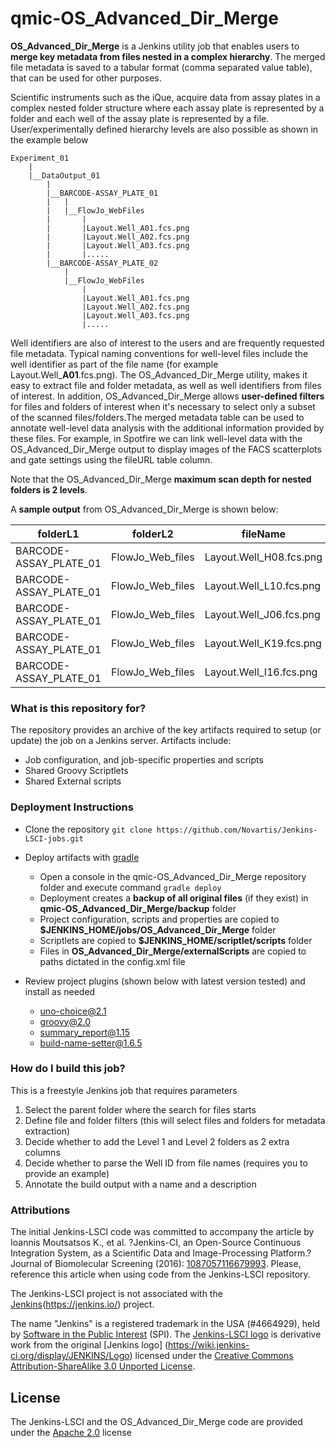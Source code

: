 # qmic-OS_Advanced_Dir_Merge

**OS_Advanced_Dir_Merge** is a Jenkins utility job that enables users to **merge key metadata from files nested in a complex hierarchy**. The merged file metadata is saved to a tabular format (comma separated value table), that can be used for other purposes. 

Scientific instruments such as the iQue, acquire data from assay plates in a complex nested folder structure where each assay plate is represented by a folder and each well of the assay plate is represented by a file. User/experimentally defined hierarchy levels are also possible as shown in the example below
```
Experiment_01
	|
	|__DataOutput_01
		|
		|__BARCODE-ASSAY_PLATE_01
		|	|
		|	|__FlowJo_WebFiles
		|		|
		|		|Layout.Well_A01.fcs.png
		|		|Layout.Well_A02.fcs.png
		|		|Layout.Well_A03.fcs.png
		|		|.....
		|__BARCODE-ASSAY_PLATE_02
			|
			|__FlowJo_WebFiles
				|
				|Layout.Well_A01.fcs.png
				|Layout.Well_A02.fcs.png
				|Layout.Well_A03.fcs.png
				|.....
```
Well identifiers are also of interest to the users and are frequently requested file metadata. Typical naming conventions for well-level files include the well identifier as part of the file name (for example Layout.Well_**A01**.fcs.png). The OS_Advanced_Dir_Merge utility, makes it easy to extract file and folder metadata, as well as well identifiers from files of interest. In addition, OS_Advanced_Dir_Merge allows **user-defined filters** for files and folders of interest when it's necessary to select only a subset of the scanned files/folders.The merged metadata table can be used to annotate well-level data analysis with the additional information provided by these files. For example, in Spotfire we can link well-level data with the OS_Advanced_Dir_Merge output to display images of the FACS scatterplots and gate settings using the fileURL table column.

Note that the OS_Advanced_Dir_Merge **maximum scan depth for nested folders is 2 levels**. 

A **sample output** from OS_Advanced_Dir_Merge is shown below: 

folderL1 | folderL2 | fileName | wellID | rowNumber | columnNumber | fileUrl
------------- | ------------- | ------------- | ------------- | ------------- | ------------- | ------------- 
BARCODE-ASSAY_PLATE_01 | FlowJo_Web_files | Layout.Well_H08.fcs.png | H08 | 8 | 08 | file:////example.com/lab/AW2017/Experiment_01/DataOutput_01/BARCODE-ASSAY_PLATE_01/FlowJo_Web_files/Layout.Well_H08.fcs.png
BARCODE-ASSAY_PLATE_01 | FlowJo_Web_files | Layout.Well_L10.fcs.png | L10 | 12 | 10 | file:////example.com/lab/AW2017/Experiment_01/DataOutput_01/BARCODE-ASSAY_PLATE_01/FlowJo_Web_files/Layout.Well_L10.fcs.png
BARCODE-ASSAY_PLATE_01 | FlowJo_Web_files | Layout.Well_J06.fcs.png | J06 | 10 | 06 | file:////example.com/lab/AW2017/Experiment_01/DataOutput_01/BARCODE-ASSAY_PLATE_01/FlowJo_Web_files/Layout.Well_J06.fcs.png
BARCODE-ASSAY_PLATE_01 | FlowJo_Web_files | Layout.Well_K19.fcs.png | K19 | 11 | 19 | file:////example.com/lab/AW2017/Experiment_01/DataOutput_01/BARCODE-ASSAY_PLATE_01/FlowJo_Web_files/Layout.Well_K19.fcs.png
BARCODE-ASSAY_PLATE_01 | FlowJo_Web_files | Layout.Well_I16.fcs.png | I16 | 9 | 16 | file:////example.com/lab/AW2017/Experiment_01/DataOutput_01/BARCODE-ASSAY_PLATE_01/FlowJo_Web_files/Layout.Well_I16.fcs.png



### What is this repository for? ###

The repository provides an archive of the key artifacts required to setup (or update) the job on a Jenkins server. Artifacts include:

* Job configuration, and job-specific properties and scripts
* Shared Groovy Scriptlets
* Shared External scripts

### Deployment Instructions ###

* Clone the repository ```git clone https://github.com/Novartis/Jenkins-LSCI-jobs.git```

* Deploy artifacts with [gradle](https://gradle.org/)
	* Open a console in the qmic-OS_Advanced_Dir_Merge repository folder and execute command ```gradle deploy```
	* Deployment creates a **backup of all original files** (if they exist) in **qmic-OS_Advanced_Dir_Merge/backup** folder
	* Project configuration, scripts and properties are copied to **$JENKINS_HOME/jobs/OS_Advanced_Dir_Merge** folder
	* Scriptlets are copied to **$JENKINS_HOME/scriptlet/scripts** folder
	* Files in  **OS_Advanced_Dir_Merge/externalScripts** are copied to paths dictated in the config.xml file                                                                      
* Review project plugins (shown below with latest version tested) and install as needed
	* uno-choice@2.1
	* groovy@2.0
	* summary_report@1.15
	* build-name-setter@1.6.5

### How do I build this job? ###
This is a freestyle Jenkins job that requires parameters
1. Select the parent folder where the search for files starts
2. Define file and folder filters (this will select files and folders for metadata extraction)
3. Decide whether to add the Level 1 and Level 2 folders as 2 extra columns
4. Decide whether to parse the Well ID from file names (requires you to provide an example)
5. Annotate the build output with a name and a description

### Attributions
The initial Jenkins-LSCI code was committed to accompany the article by Ioannis Moutsatsos K., et al. ?Jenkins-CI, an Open-Source Continuous Integration System, as a Scientific Data and Image-Processing Platform.? Journal of Biomolecular Screening (2016): [1087057116679993](http://journals.sagepub.com/doi/abs/10.1177/1087057116679993). Please, reference this article when using code from the Jenkins-LSCI repository.

The Jenkins-LSCI project is not associated with the [Jenkins](https://jenkins.io/)(https://jenkins.io/) project.

The name "Jenkins" is a registered trademark in the USA (#4664929), held by  [Software in the Public Interest](http://www.spi-inc.org/) (SPI). The [Jenkins-LSCI logo](./userContent/images/Jenkins_LifeSci.png) is derivative work from the original [Jenkins logo] (https://wiki.jenkins-ci.org/display/JENKINS/Logo) licensed under the [Creative Commons Attribution-ShareAlike 3.0 Unported License](https://creativecommons.org/licenses/by-sa/3.0/).

## License
The Jenkins-LSCI and the OS_Advanced_Dir_Merge code are provided under the [Apache 2.0](http://www.apache.org/licenses/LICENSE-2.0.txt) license

